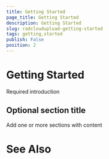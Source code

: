 ```yaml
---
title: Getting Started
page_title: Getting Started
description: Getting Started
slug: radcloudupload-getting-started
tags: getting,started
publish: False
position: 2
---
```


# Getting Started



Required introduction

## Optional section title

Add one or more sections with content

# See Also
